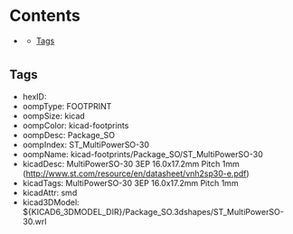 



Contents
========

* [](#)
	* [Tags](#tags)

# 

## Tags

- hexID: 
- oompType: FOOTPRINT
- oompSize: kicad
- oompColor: kicad-footprints
- oompDesc: Package_SO
- oompIndex: ST_MultiPowerSO-30
- oompName: kicad-footprints/Package_SO/ST_MultiPowerSO-30
- kicadDesc: MultiPowerSO-30 3EP 16.0x17.2mm Pitch 1mm (http://www.st.com/resource/en/datasheet/vnh2sp30-e.pdf)
- kicadTags: MultiPowerSO-30 3EP 16.0x17.2mm Pitch 1mm
- kicadAttr: smd
- kicad3DModel: ${KICAD6_3DMODEL_DIR}/Package_SO.3dshapes/ST_MultiPowerSO-30.wrl

